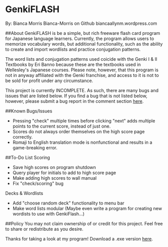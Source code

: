# GenkiFLASH
By: Bianca Morris
Bianca-Morris on Github
biancaallynm.wordpress.com

##About
GenkiFLASH is be a simple, but rich freeware flash card program for Japanese language learners. Currently, the program allows users to memorize vocabulary words, but additional functionality, such as the ability to create and import wordlists and practice conjugation patterns.

The word lists and conjugation patterns used coicide with the Genki I & II Textbooks by Eri Banno because these are the textbooks used in Wellesley's Japanese courses. Please note, however, that this program is not in anyway affiliated with the Genki franchise, and access to it is not to be sold for profit under any circumstance.

This project is currently INCOMPLETE. As such, there are many bugs and issues that are listed below. If you find a bug that is not listed below, however, please submit a bug report in the comment section [here](https://biancaallynm.wordpress.com/contact/). 

##Known Bugs/Issues
- Pressing "check" multiple times before clicking "next" adds multiple points to the current score, instead of just one.
- Scores do not always order themselves on the high score page correctly.
- Romaji to English translation mode is nonfunctional and results in a game-breaking error.

##To-Do List
Scoring
- Save high scores on program shutdown
- Query player for initials to add to high score page
- Make adding high scores to wall manual
- Fix "check/scoring" bug

Decks & Wordlists
- Add "choose random deck" functionality to menu bar
- Make word lists modular (Maybe even write a program for creating new wordists to use with GenkiFlash...)

##Policy
You may not claim ownership of or credit for this project.
Feel free to share or redistribute as you desire.



Thanks for taking a look at my program!
Download a .exe version [here](#).